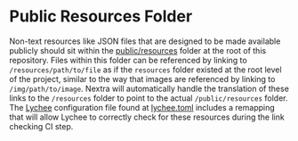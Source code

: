 # Public Resources Folder

Non-text resources like JSON files that are designed to be made available publicly should sit within the [public/resources](/public/resources/) folder at the root of this repository.
Files within this folder can be referenced by linking to `/resources/path/to/file` as if the `resources` folder existed at the root level of the project, similar to the way that images are referenced by linking to `/img/path/to/image`.
Nextra will automatically handle the translation of these links to the `/resources` folder to point to the actual `/public/resources` folder.
The [Lychee](./lychee.md) configuration file found at [lychee.toml](/lychee.toml) includes a remapping that will allow Lychee to correctly check for these resources during the link checking CI step.

